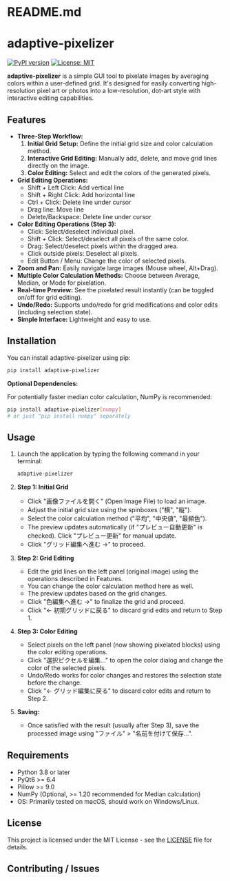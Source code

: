 # README.md
# adaptive-pixelizer

[![PyPI version](https://badge.fury.io/py/adaptive-pixelizer.svg)](https://badge.fury.io/py/adaptive-pixelizer) <!-- 公開後に確認 -->
[![License: MIT](https://img.shields.io/badge/License-MIT-yellow.svg)](https://opensource.org/licenses/MIT)

**adaptive-pixelizer** is a simple GUI tool to pixelate images by averaging colors within a user-defined grid. It's designed for easily converting high-resolution pixel art or photos into a low-resolution, dot-art style with interactive editing capabilities.

<!-- ![Screenshot](path/to/your/screenshot.png) --> <!-- GitHub等に画像を置いてパスを指定 -->

## Features

*   **Three-Step Workflow:**
    1.  **Initial Grid Setup:** Define the initial grid size and color calculation method.
    2.  **Interactive Grid Editing:** Manually add, delete, and move grid lines directly on the image.
    3.  **Color Editing:** Select and edit the colors of the generated pixels.
*   **Grid Editing Operations:**
    *   Shift + Left Click: Add vertical line
    *   Shift + Right Click: Add horizontal line
    *   Ctrl + Click: Delete line under cursor
    *   Drag line: Move line
    *   Delete/Backspace: Delete line under cursor
*   **Color Editing Operations (Step 3):**
    *   Click: Select/deselect individual pixel.
    *   Shift + Click: Select/deselect all pixels of the same color.
    *   Drag: Select/deselect pixels within the dragged area.
    *   Click outside pixels: Deselect all pixels.
    *   Edit Button / Menu: Change the color of selected pixels.
*   **Zoom and Pan:** Easily navigate large images (Mouse wheel, Alt+Drag).
*   **Multiple Color Calculation Methods:** Choose between Average, Median, or Mode for pixelation.
*   **Real-time Preview:** See the pixelated result instantly (can be toggled on/off for grid editing).
*   **Undo/Redo:** Supports undo/redo for grid modifications and color edits (including selection state).
*   **Simple Interface:** Lightweight and easy to use.

## Installation

You can install adaptive-pixelizer using pip:

```bash
pip install adaptive-pixelizer
```

**Optional Dependencies:**

For potentially faster median color calculation, NumPy is recommended:

```bash
pip install adaptive-pixelizer[numpy]
# or just "pip install numpy" separately
```

## Usage

1.  Launch the application by typing the following command in your terminal:

    ```bash
    adaptive-pixelizer
    ```

2.  **Step 1: Initial Grid**
    *   Click "画像ファイルを開く" (Open Image File) to load an image.
    *   Adjust the initial grid size using the spinboxes ("横", "縦").
    *   Select the color calculation method ("平均", "中央値", "最頻色").
    *   The preview updates automatically (if "プレビュー自動更新" is checked). Click "プレビュー更新" for manual update.
    *   Click "グリッド編集へ進む →" to proceed.

3.  **Step 2: Grid Editing**
    *   Edit the grid lines on the left panel (original image) using the operations described in Features.
    *   You can change the color calculation method here as well.
    *   The preview updates based on the grid changes.
    *   Click "色編集へ進む →" to finalize the grid and proceed.
    *   Click "← 初期グリッドに戻る" to discard grid edits and return to Step 1.

4.  **Step 3: Color Editing**
    *   Select pixels on the left panel (now showing pixelated blocks) using the color editing operations.
    *   Click "選択ピクセルを編集..." to open the color dialog and change the color of the selected pixels.
    *   Undo/Redo works for color changes and restores the selection state before the change.
    *   Click "← グリッド編集に戻る" to discard color edits and return to Step 2.

5.  **Saving:**
    *   Once satisfied with the result (usually after Step 3), save the processed image using "ファイル" > "名前を付けて保存...".

## Requirements

*   Python 3.8 or later
*   PyQt6 >= 6.4
*   Pillow >= 9.0
*   NumPy (Optional, >= 1.20 recommended for Median calculation)
*   OS: Primarily tested on macOS, should work on Windows/Linux.

## License

This project is licensed under the MIT License - see the [LICENSE](LICENSE) file for details.

## Contributing / Issues

<!-- If you find any bugs or have suggestions, please open an issue on the [GitHub Issues page](link/to/your/github/issues) (if available). -->